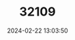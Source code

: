 ---
title: "32109"
category: "Aspidosperma curranii"
draft: false
date: 2024-02-22 13:03:50
languages:
  Spanish; Castilian: ["Quina"]
---